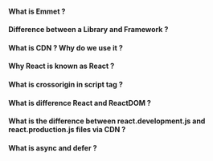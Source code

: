 #### What is Emmet ?

#### Difference between a Library and Framework ?

#### What is CDN ? Why do we use it ?

#### Why React is known as React ?

#### What is crossorigin in script tag ?

#### What is difference React and ReactDOM ?

#### What is the difference between react.development.js and react.production.js files via CDN ?

#### What is async and defer ?
